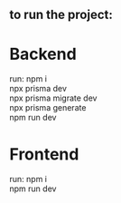 ## to run the project:

<h1>Backend</h1>

<p>run: npm i </br>
npx prisma dev </br>
npx prisma migrate dev </br>
npx prisma generate </br>
npm run dev
</p>

<h1>Frontend</h1>


<p>run: npm i </br>
npm run dev
</p>

